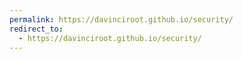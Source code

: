 ```yaml
---
permalink: https://davinciroot.github.io/security/
redirect_to:
  - https://davinciroot.github.io/security/
---
```

